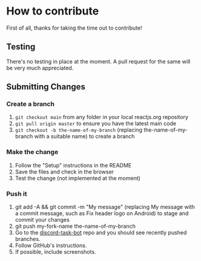 # How to contribute
First of all, thanks for taking the time out to contribute!

## Testing
There's no testing in place at the moment. A pull request for the same will be very much appreciated.

## Submitting Changes
### Create a branch
1. `git checkout main` from any folder in your local reactjs.org repository
2. `git pull origin master` to ensure you have the latest main code
3. `git checkout -b the-name-of-my-branch` (replacing the-name-of-my-branch with a suitable name) to create a branch

### Make the change
1. Follow the "Setup" instructions in the README
2. Save the files and check in the browser
3. Test the change (not implemented at the moment)

### Push it
1. git add -A && git commit -m "My message" (replacing My message with a commit message, such as Fix header logo on Android) to stage and commit your changes
2. git push my-fork-name the-name-of-my-branch
3. Go to the [discord-task-bot](https://kavin25/discord-task-bot) repo and you should see recently pushed branches.
4. Follow GitHub's instructions.
5. If possible, include screenshots.
